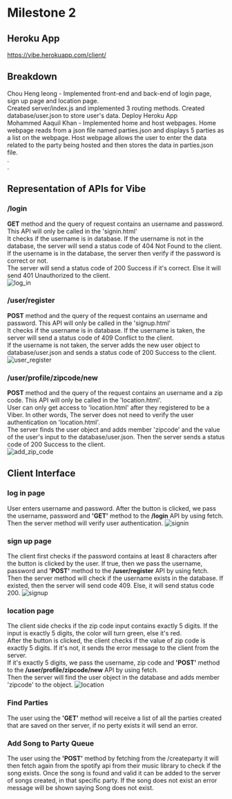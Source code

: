 # Milestone 2
## Heroku App
https://vibe.herokuapp.com/client/
## Breakdown 
Chou Heng Ieong - Implemented front-end and back-end of login page, sign up page and location page.<br>
Created server/index.js and implemented 3 routing methods. Created database/user.json to store user's data. Deploy Heroku App<br>
Mohammed Aaquil Khan - Implemented home and host webpages. Home webpage reads from a json file named parties.json and displays 5 parties as a list on the webpage. Host webpage allows the user to enter the data related to the party being hosted and then stores the data in parties.json file.<br>
.<br>
.<br>
## Representation of APIs for Vibe
### /login <br>
**GET** method and the query of request contains an username and password. This API will only be called in the 'signin.html'<br>
It checks if the username is in database. If the username is not in the database, the server will send a status code of 404 Not Found to the client.<br>
If the username is in the database, the server then verify if the password is correct or not.<br>
The server will send a status code of 200 Success if it's correct. Else it will send 401 Unauthorized to the client.<br>
![log_in](https://user-images.githubusercontent.com/71384413/164307377-a001a1c5-c36b-462c-8d68-468d4e2cf876.png)
### /user/register <br>
**POST** method and the query of the request contains an username and password. This API will only be called in the 'signup.html'<br>
It checks if the username is in database. If the username is taken, the server will send a status code of 409 Conflict to the client.<br>
If the username is not taken, the server adds the new user object to database/user.json and sends a status code of 200 Success to the client.<br>
![user_register](https://user-images.githubusercontent.com/71384413/164307393-87b7743c-71d2-4612-adc0-0fd80d6a0bbc.png)
### /user/profile/zipcode/new <br>
**POST** method and the query of the request contains an username and a zip code. This API will only be called in the 'location.html'.<br>
User can only get access to 'location.html' after they registered to be a Viber. In other words, The server does not need to verify the user authentication on 'location.html'.<br>
The server finds the user object and adds member 'zipcode' and the value of the user's input to the database/user.json. Then the server sends a status code of 200 Success to the client. <br>
![add_zip_code](https://user-images.githubusercontent.com/71384413/164312977-c265f20b-d91a-46a0-b335-9003b5de6308.png)
## Client Interface
### log in page
User enters username and password. After the button is clicked, we pass the username, password and **'GET'** method to the **/login** API by using fetch. Then the server method will verify user authentication.
![signin](https://user-images.githubusercontent.com/71384413/164315087-009cb022-0660-46c0-8c75-01d6b1f05e64.jpg)
### sign up page
The client first checks if the password contains at least 8 characters after the button is clicked by the user. If true, then we pass the username, password and **'POST'** method to the **/user/register** API by using fetch. <br>
Then the server method will check if the username exists in the database. If existed, then the server will send code 409. Else, it will send status code 200.
![signup](https://user-images.githubusercontent.com/71384413/164319853-919d5658-397e-454d-9fd1-97c83143b907.jpg)
### location page
The client side checks if the zip code input contains exactly 5 digits. If the input is exactly 5 digits, the color will turn green, else it's red.<br>
After the button is clicked, the client checks if the value of zip code is exactly 5 digits. If it's not, it sends the error message to the client from the server.<br>
If it's exactly 5 digits, we pass the username, zip code and **'POST'** method to the **/user/profile/zipcode/new** API by using fetch. <br>
Then the server will find the user object in the database and adds member 'zipcode' to the object.
![location](https://user-images.githubusercontent.com/71384413/164320859-ec94d78a-8b5f-4f8a-ba85-4215b8995737.jpg) 
### Find Parties
The user using the **'GET'** method will receive a list of all the parties created that are saved on ther server, if no perty exists it will send an error.
### Add Song to Party Queue
The user using the **'POST'** method by fetching from the /createparty it will then fetch again from the spotify api from their music library to check if the song exists. Once the song is found and valid it can be added to the server of songs created, in that specific party. If the song does not exist an error message will be shown saying Song does not exist. 

